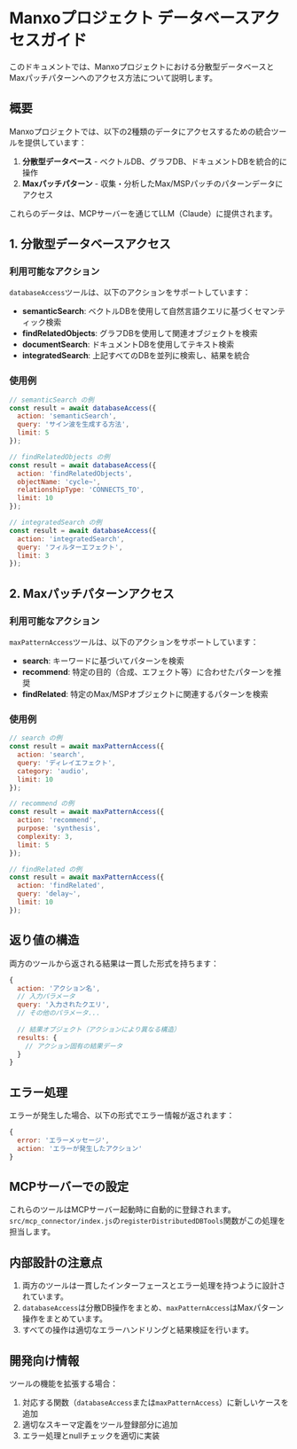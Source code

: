 # Manxoプロジェクト データベースアクセスガイド

このドキュメントでは、Manxoプロジェクトにおける分散型データベースとMaxパッチパターンへのアクセス方法について説明します。

## 概要

Manxoプロジェクトでは、以下の2種類のデータにアクセスするための統合ツールを提供しています：

1. **分散型データベース** - ベクトルDB、グラフDB、ドキュメントDBを統合的に操作
2. **Maxパッチパターン** - 収集・分析したMax/MSPパッチのパターンデータにアクセス

これらのデータは、MCPサーバーを通じてLLM（Claude）に提供されます。

## 1. 分散型データベースアクセス

### 利用可能なアクション

`databaseAccess`ツールは、以下のアクションをサポートしています：

- **semanticSearch**: ベクトルDBを使用して自然言語クエリに基づくセマンティック検索
- **findRelatedObjects**: グラフDBを使用して関連オブジェクトを検索
- **documentSearch**: ドキュメントDBを使用してテキスト検索
- **integratedSearch**: 上記すべてのDBを並列に検索し、結果を統合

### 使用例

```javascript
// semanticSearch の例
const result = await databaseAccess({
  action: 'semanticSearch',
  query: 'サイン波を生成する方法',
  limit: 5
});

// findRelatedObjects の例
const result = await databaseAccess({
  action: 'findRelatedObjects',
  objectName: 'cycle~',
  relationshipType: 'CONNECTS_TO',
  limit: 10
});

// integratedSearch の例
const result = await databaseAccess({
  action: 'integratedSearch',
  query: 'フィルターエフェクト',
  limit: 3
});
```

## 2. Maxパッチパターンアクセス

### 利用可能なアクション

`maxPatternAccess`ツールは、以下のアクションをサポートしています：

- **search**: キーワードに基づいてパターンを検索
- **recommend**: 特定の目的（合成、エフェクト等）に合わせたパターンを推奨
- **findRelated**: 特定のMax/MSPオブジェクトに関連するパターンを検索

### 使用例

```javascript
// search の例
const result = await maxPatternAccess({
  action: 'search',
  query: 'ディレイエフェクト',
  category: 'audio',
  limit: 10
});

// recommend の例
const result = await maxPatternAccess({
  action: 'recommend',
  purpose: 'synthesis',
  complexity: 3,
  limit: 5
});

// findRelated の例
const result = await maxPatternAccess({
  action: 'findRelated',
  query: 'delay~',
  limit: 10
});
```

## 返り値の構造

両方のツールから返される結果は一貫した形式を持ちます：

```javascript
{
  action: 'アクション名',
  // 入力パラメータ
  query: '入力されたクエリ',
  // その他のパラメータ...
  
  // 結果オブジェクト（アクションにより異なる構造）
  results: {
    // アクション固有の結果データ
  }
}
```

## エラー処理

エラーが発生した場合、以下の形式でエラー情報が返されます：

```javascript
{
  error: 'エラーメッセージ',
  action: 'エラーが発生したアクション'
}
```

## MCPサーバーでの設定

これらのツールはMCPサーバー起動時に自動的に登録されます。`src/mcp_connector/index.js`の`registerDistributedDBTools`関数がこの処理を担当します。

## 内部設計の注意点

1. 両方のツールは一貫したインターフェースとエラー処理を持つように設計されています。
2. `databaseAccess`は分散DB操作をまとめ、`maxPatternAccess`はMaxパターン操作をまとめています。
3. すべての操作は適切なエラーハンドリングと結果検証を行います。

## 開発向け情報

ツールの機能を拡張する場合：

1. 対応する関数（`databaseAccess`または`maxPatternAccess`）に新しいケースを追加
2. 適切なスキーマ定義をツール登録部分に追加
3. エラー処理とnullチェックを適切に実装 